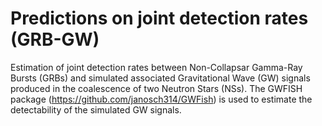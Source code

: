 # Predictions on joint detection rates (GRB-GW)

Estimation of joint detection rates between Non-Collapsar Gamma-Ray Bursts (GRBs) and simulated associated Gravitational Wave (GW) signals produced in the coalescence of two Neutron Stars (NSs). The GWFISH package (https://github.com/janosch314/GWFish) is used to estimate the detectability of the simulated GW signals. 

